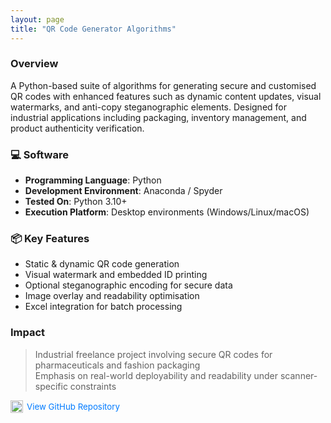 ```yaml
---
layout: page
title: "QR Code Generator Algorithms"
---
```


### Overview  
A Python-based suite of algorithms for generating secure and customised QR codes with enhanced features such as dynamic content updates, visual watermarks, and anti-copy steganographic elements. Designed for industrial applications including packaging, inventory management, and product authenticity verification.

### 💻 Software  
- **Programming Language**: Python  
- **Development Environment**: Anaconda / Spyder  
- **Tested On**: Python 3.10+  
- **Execution Platform**: Desktop environments (Windows/Linux/macOS)

### 📦 Key Features  
- Static & dynamic QR code generation  
- Visual watermark and embedded ID printing  
- Optional steganographic encoding for secure data  
- Image overlay and readability optimisation  
- Excel integration for batch processing

### Impact  
> Industrial freelance project involving secure QR codes for pharmaceuticals and fashion packaging  
> Emphasis on real-world deployability and readability under scanner-specific constraints


<div style="display: flex; justify-content: space-between; align-items: center; max-width: 800px; margin: 10px auto; font-size: 0.95em;">
  <a href="https://github.com/DyutideeptaB/Encrypted-QR-generator_with_Decryption-Algorithm" target="_blank" style="text-decoration: none; color: #007bff; display: flex; align-items: center;">
    <img src="https://cdn.jsdelivr.net/npm/simple-icons@v9/icons/github.svg" alt="GitHub" width="20" height="20" style="margin-right: 6px;">
    View GitHub Repository
  </a>
</div>

